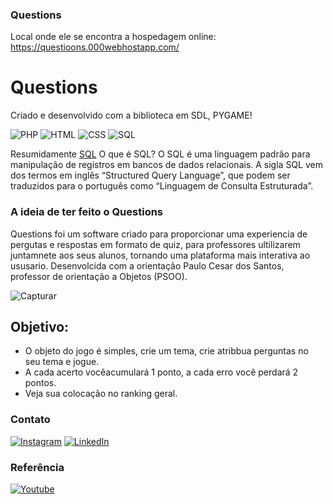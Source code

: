 ### Questions
Local onde ele se encontra a hospedagem online:
https://questioons.000webhostapp.com/

# Questions 

Criado e desenvolvido com a biblioteca em SDL, PYGAME!

![PHP](https://img.shields.io/badge/PHP-3776AB?style=for-the-badge&logo=php&logoColor=white) ![HTML](https://img.shields.io/badge/HTML-3776AB?style=for-the-badge&logo=html&logoColor=white) ![CSS](https://img.shields.io/badge/CSS-3776AB?style=for-the-badge&logo=css&logoColor=white) ![SQL](https://img.shields.io/badge/SQL-3776AB?style=for-the-badge&logo=sql&logoColor=white) 

Resumidamente [SQL](https://tecnoblog.net/responde/o-que-e-sql/) 
 O que é SQL? O SQL é uma linguagem padrão para manipulação de registros em bancos de dados relacionais. A sigla SQL vem dos termos em inglês “Structured Query Language”, que podem ser traduzidos para o português como “Linguagem de Consulta Estruturada”.<br>
 
### A ideia de ter feito o Questions
Questions foi um software criado para proporcionar uma experiencia de pergutas e respostas em formato de quiz, para professores ultilizarem juntamnete aos seus alunos, tornando uma plataforma mais interativa ao ususario. Desenvolcida com a orientação Paulo Cesar dos Santos, professor de orientação a Objetos (PSOO).

![Capturar](https://github.com/LuizGustavooFerreira/Questions/assets/132951991/af3d422c-345d-43ba-a96d-825cc25dbc29)
## Objetivo:
- O objeto do jogo é simples, crie um tema, crie atribbua perguntas no seu tema e jogue.<br>
- A cada acerto vocêacumulará 1 ponto, a cada erro você perdará 2 pontos.<br>
- Veja sua colocação no ranking geral.  

### Contato
[![Instagram](https://img.shields.io/badge/Instagram-E4405F?style=for-the-badge&logo=instagram&logoColor=white)](https://www.instagram.com/luizgustavooferreira)
[![LinkedIn](https://img.shields.io/badge/LinkedIn-0077B5?style=for-the-badge&logo=linkedin&logoColor=white)](https://www.linkedin.com/in/luiz-gustavo-costa-ferreira-bb87bb282/)

### Referência<br>
[![Youtube](https://img.shields.io/badge/YouTube-FF0000?style=for-the-badge&logo=youtube&logoColor=white)](https://www.youtube.com/watch?v=Q-__8Xw9KTM)
